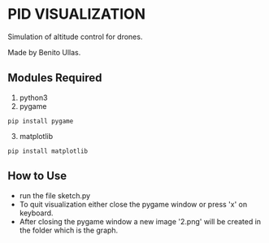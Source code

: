 # PID VISUALIZATION

Simulation of altitude control for drones.

Made by Benito Ullas.

## Modules Required

1. python3
2. pygame

```
pip install pygame
```

3. matplotlib
```
pip install matplotlib
```

## How to Use
- run the file sketch.py
- To quit visualization either close the pygame window or press 'x' on keyboard.
- After closing the pygame window a new image '2.png' will be created in the folder which is the graph.

